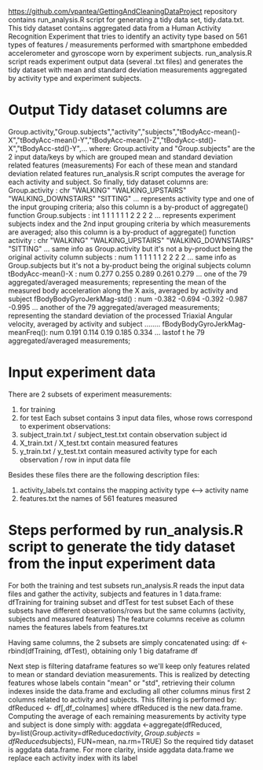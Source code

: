 https://github.com/vpantea/GettingAndCleaningDataProject repository contains run_analysis.R script for generating
a tidy data set, tidy.data.txt.
This tidy dataset contains aggregated data from a Human Activity Recognition Experiment that tries to identify an activity type
based on 561 types of features / measurements performed with smartphone embedded accelerometer and gyroscope worn by experiment subjects.
run_analysis.R script reads experiment output data (several .txt files) and generates the tidy dataset with mean and standard deviation measurements 
aggregated by activity type and experiment subjects.

Output Tidy dataset columns are 
===============================
Group.activity,"Group.subjects","activity","subjects","tBodyAcc-mean()-X","tBodyAcc-mean()-Y","tBodyAcc-mean()-Z","tBodyAcc-std()-X","tBodyAcc-std()-Y",...
where:
Group.activity and "Group.subjects" are the 2 input data/keys by which are grouped mean and standard deviation related features (measurements)
For each of these mean and standard deviation related features run_analysis.R script computes the average for each activity and subject.
So finally, tidy dataset columns are:
  Group.activity                 : chr  "WALKING" "WALKING_UPSTAIRS" "WALKING_DOWNSTAIRS" "SITTING" ...
	represents activity type and one of the input grouping criteria; also this column is a by-product of aggregate() function 
  Group.subjects                 : int  1 1 1 1 1 1 2 2 2 2 ...
	represents experiment subjects index and the 2nd input grouping criteria by which measurements are averaged; also this column is a by-product of aggregate() function
  activity                       : chr  "WALKING" "WALKING_UPSTAIRS" "WALKING_DOWNSTAIRS" "SITTING" ...
	same info as  Group.activity but it's not a by-product being the original activity column
  subjects                       : num  1 1 1 1 1 1 2 2 2 2 ...
	same info as  Group.subjects but it's not a by-product being the original subjects column
  tBodyAcc-mean()-X              : num  0.277 0.255 0.289 0.261 0.279 ...
	one of the 79 aggregated/averaged measurements; representing the mean of the measured body acceleration along the X axis, averaged by activity and subject
  fBodyBodyGyroJerkMag-std()     : num  -0.382 -0.694 -0.392 -0.987 -0.995 ...
	another of the 79 aggregated/averaged measurements; representing the standard deviation of the processed Triaxial Angular velocity, averaged by activity and subject
	........
  fBodyBodyGyroJerkMag-meanFreq(): num  0.191 0.114 0.19 0.185 0.334 ...
	lastof t he 79 aggregated/averaged measurements; 
	
Input experiment data
=====================
There are 2 subsets of experiment measurements:
1. for training
2. for test
Each subset contains 3 input data files, whose rows correspond to experiment observations:
1. subject_train.txt / subject_test.txt contain observation subject id
2. X_train.txt / X_test.txt contain measured features
3. y_train.txt / y_test.txt contain measured activity type for each observation / row in input data file 

Besides these files there are the following description files:
1. activity_labels.txt		contains the mapping activity type <--> activity name
2. features.txt				the names of 561 features measured

Steps performed by run_analysis.R script to generate the tidy dataset from the input experiment data
====================================================================================================
For both the training and test subsets run_analysis.R reads the input data files and gather the activity, subjects and features in 1 data.frame:
dfTraining for training subset and dfTest for test subset
Each of these subsets have different observations/rows but the same columns (activity, subjects and measured features)
The feature columns receive  as column names  the features labels from features.txt

Having same columns, the 2 subsets are simply concatenated using:
df <- rbind(dfTraining, dfTest), obtaining only 1 big dataframe df

Next step is filtering dataframe features so we'll keep only features related to mean or standard deviation measurements. This is realized by detecting 
features whose labels contain "mean" or "std", retrieving their column indexes inside the data.frame and excluding all other columns minus first 2 columns
related to activity and subjects.
This filtering is performed by:
dfReduced <- df[,df_colnames]	where dfReduced is the new data.frame.
Computing the average of each remaining measurements by activity type and subject is done simply with:
aggdata <-aggregate(dfReduced, by=list(Group.activity=dfReduced$activity, Group.subjects=dfReduced$subjects), FUN=mean, na.rm=TRUE)
So the required tidy dataset is aggdata data.frame.
For more clarity, inside aggdata data.frame we replace each activity index with its label

  
 


